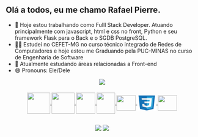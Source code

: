 ## Olá a todos, eu me chamo Rafael Pierre.


- 🔭 Hoje estou trabalhando como Fulll Stack Developer. Atuando principalmente com javascript, html e css no front, Python e seu framework Flask para o Back  e o SGDB PostgreSQL. 
- 👨‍🎓 Estudei no CEFET-MG no curso técnico integrado de Redes de Computadores e hoje estou me Graduando pela PUC-MINAS no curso de Engenharia de Software
- 🌱 Atualmente estudando áreas relacionadas a Front-end
- 😄 Pronouns: Ele/Dele

<div align="center">
  <a href="https://github.com/Rafael-Pierre">
  <img height="180em" src="https://github-readme-stats.vercel.app/api?username=RafaelPierre&show_icons=true&theme=gotham&include_all_commits=true&count_private=true"/>
</div>
  
<div align="center" ><br>
  
  <img align="center" height="55" width="60" src="https://cdn.jsdelivr.net/gh/devicons/devicon/icons/python/python-original.svg" />
  
  <img align="center" height="55" width="60" src="https://cdn.jsdelivr.net/gh/devicons/devicon/icons/flask/flask-original.svg" />
  
  <img align="center" height="55" width="50" src="https://cdn.jsdelivr.net/gh/devicons/devicon/icons/postgresql/postgresql-original.svg" />
  
  <img align="center"  height="55" width="48" src="https://upload.wikimedia.org/wikipedia/commons/2/2f/PowerShell_5.0_icon.png">
  
  <img align="center"  height="40" width="50" src="https://cdn.jsdelivr.net/gh/devicons/devicon/icons/html5/html5-original.svg">

  <img align="center"  height="40" width="50" src="https://raw.githubusercontent.com/devicons/devicon/master/icons/css3/css3-original.svg">
  
  <img align="center"  height="40" width="50" src="https://cdn.jsdelivr.net/gh/devicons/devicon/icons/javascript/javascript-original.svg">
 
</div>
  
  ##
  
  <div align="center"> 
  
  <a href = "mailto:pierredoc28@gmail.com"><img src="https://img.shields.io/badge/-Gmail-%23333?style=for-the-badge&logo=gmail&logoColor=white" target="_blank"></a>
  <a href="https://www.linkedin.com/in/rafael-pierre-2123descolas/" target="_blank"><img src="https://img.shields.io/badge/-LinkedIn-%230077B5?style=for-the-badge&logo=linkedin&logoColor=white" target="_blank"></a> 
 
 
</div>
  
           
          
